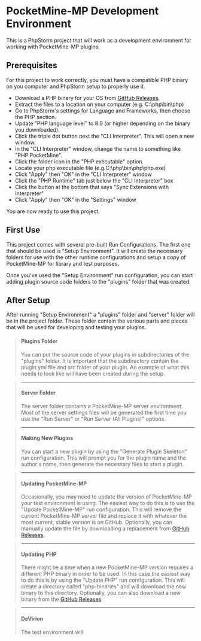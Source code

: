 # PocketMine-MP Development Environment

This is a PhpStorm project that will work as a development environment for working with PocketMine-MP plugins.

## Prerequisites ##

For this project to work correctly, you must have a compatible PHP binary on you computer and PhpStorm setup to properly use it.
- Download a PHP binary for your OS from [GitHub Releases](https://github.com/pmmp/PHP-Binaries/releases).
- Extract the files to a location on your computer (e.g. C:\php\bin\php)
- Go to PhpStorm's settings for Language and Frameworks, then choose the PHP section.
- Update "PHP language level" to 8.0 (or higher depending on the binary you downloaded).
- Click the triple dot button next the "CLI Interpreter".  This will open a new window.
- In the "CLI Interpreter" window, change the name to something like "PHP PocketMine".
- Click the folder icon in the "PHP executable" option.
- Locate your php executable file (e.g C:\php\bin\php\php.exe)
- Click "Apply" then "OK" in the "CLI Interpreter" window
- Click the "PHP Runtime" tab just below the "CLI Interpreter" box
- Click the button at the bottom that says "Sync Extensions with Interpreter"
- Click "Apply" then "OK" in the "Settings" window

You are now ready to use this project.

## First Use
This project comes with several pre-built Run Configurations.  The first one that should be used is "Setup Environment".  It will create the necessary folders for use with the other runtime configurations and setup a copy of PocketMine-MP for library and test purposes.

Once you've used the "Setup Environment" run configuration, you can start adding plugin source code folders to the "plugins" folder that was created.

## After Setup
After running "Setup Environment" a "plugins" folder and "server" folder will be in the project folder. These folder contain the various parts and pieces that will be used for developing and testing your plugins.

>#### Plugins Folder
>You can put the source code of your plugins in subdirectories of the "plugins" folder.  It is important that the subdirectory contain the plugin.yml file and src folder of your plugin.  An example of what this needs to look like will have been created during the setup.

>___
>#### Server Folder
>The server folder contains a PocketMine-MP server environment.  Most of the server settings files will be generated the first time you use the "Run Server" or "Run Server (All Plugins)" options.

>___
>#### Making New Plugins
>You can start a new plugin by using the "Generate Plugin Skeleton" run configuration.  This will prompt you for the plugin name and the author's name, then generate the necessary files to start a plugin.

>___
>#### Updating PocketMine-MP
>Occasionally, you may need to update the version of PocketMine-MP your test environment is using. The easiest way to do this is to use the "Update PocketMine-MP" run configuration.  This will remove the current PocketMine-MP server file and replace it with whatever the most current, stable version is on GitHub.  Optionally, you can manually update the file by downloading a replacement from [GitHub Releases](https://github.com/pmmp/PocketMine-MP/releases).

>___
>#### Updating PHP
>There might be a time when a new PocketMine-MP version requires a different PHP binary in order to be used. In this case the easiest way to do this is by using the "Update PHP" run configuration. This will create a directory called "php-binaries" and will download the new binary to this directory. Optionally, you can also download a new binary from the [GitHub Releases](https://github.com/pmmp/PHP-Binaries/releases).

>___
>#### DeVirion
>The test environment will 
